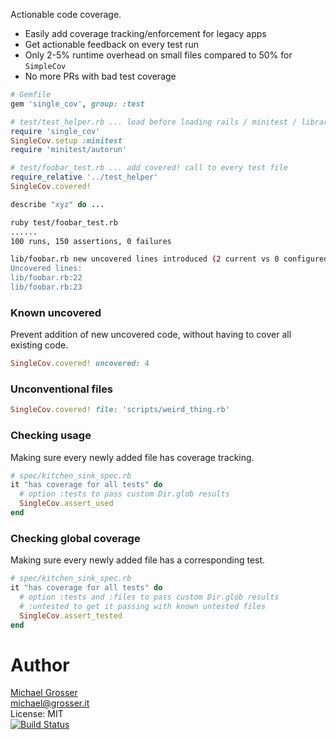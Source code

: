 Actionable code coverage.

 - Easily add coverage tracking/enforcement for legacy apps
 - Get actionable feedback on every test run
 - Only 2-5% runtime overhead on small files compared to 50% for `SimpleCov`
 - No more PRs with bad test coverage

```Ruby
# Gemfile
gem 'single_cov', group: :test

# test/test_helper.rb ... load before loading rails / minitest / libraries
require 'single_cov'
SingleCov.setup :minitest
require 'minitest/autorun'

# test/foobar_test.rb ... add covered! call to every test file
require_relative '../test_helper'
SingleCov.covered!

describe "xyz" do ...
```

```Bash
ruby test/foobar_test.rb
......
100 runs, 150 assertions, 0 failures

lib/foobar.rb new uncovered lines introduced (2 current vs 0 configured)",
Uncovered lines:
lib/foobar.rb:22
lib/foobar.rb:23
```

### Known uncovered

Prevent addition of new uncovered code, without having to cover all existing code.

```Ruby
SingleCov.covered! uncovered: 4
```

### Unconventional files

```Ruby
SingleCov.covered! file: 'scripts/weird_thing.rb'
```

### Checking usage
 
Making sure every newly added file has coverage tracking.

```Ruby
# spec/kitchen_sink_spec.rb
it "has coverage for all tests" do
  # option :tests to pass custom Dir.glob results 
  SingleCov.assert_used
end
```

### Checking global coverage
 
Making sure every newly added file has a corresponding test.

```Ruby
# spec/kitchen_sink_spec.rb
it "has coverage for all tests" do
  # option :tests and :files to pass custom Dir.glob results
  # :untested to get it passing with known untested files
  SingleCov.assert_tested
end
```

Author
======
[Michael Grosser](http://grosser.it)<br/>
michael@grosser.it<br/>
License: MIT<br/>
[![Build Status](https://travis-ci.org/grosser/single_cov.png)](https://travis-ci.org/grosser/single_cov)

